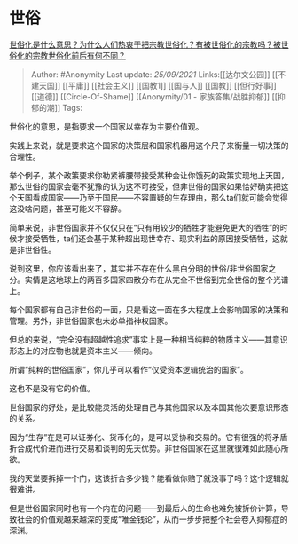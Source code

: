 # 世俗
[世俗化是什么意思？为什么人们热衷于把宗教世俗化？有被世俗化的宗教吗？被世俗化的宗教世俗化前后有何不同？](https://www.zhihu.com/question/30268809/answer/2129217483)

> Author: #Anonymity
> Last update: *25/09/2021*
> Links:[[达尔文公园]] [[不建天国]] [[平庸]] [[社会主义]] [[国教1]] [[国与人]] [[国教]] [[但行好事]] [[道德]] [[Circle-Of-Shame]] [[Anonymity/01 - 家族答集/战胜抑郁]] [[抑郁的潮]]
> Tags:

世俗化的意思，是指要求一个国家以幸存为主要价值观。

实践上来说，就是要求这个国家的决策层和国家机器用这个尺子来衡量一切决策的合理性。

举个例子，某个政策要求你勒紧裤腰带接受某种会让你饿死的政策实现地上天国，那么世俗的国家会毫不犹豫的认为这不可接受，但非世俗的国家如果恰好确实把这个天国看成国家——乃至于国民——不容置疑的生存理由，那么ta们就可能会觉得这没啥问题，甚至可能义不容辞。

简单来说，非世俗国家并不仅仅只在“只有用较少的牺牲才能避免更大的牺牲”的时候才接受牺牲，ta们还会基于某种超出现世幸存、现实利益的原因接受牺牲，这就是非世俗性。

说到这里，你应该看出来了，其实并不存在什么黑白分明的世俗/非世俗国家之分。实情是这地球上的两百多国家四散分布在从完全不世俗到完全世俗的整个光谱上。

每个国家都有自己非世俗的一面，只是看这一面在多大程度上会影响国家的决策和管理。另外，非世俗国家也未必单指神权国家。

但总的来说，“完全没有超越性追求”事实上是一种相当纯粹的物质主义——其意识形态上的对应物也就是资本主义——倾向。

所谓“纯粹的世俗国家”，你几乎可以看作“仅受资本逻辑统治的国家”。

这也不是没有它的价值。

世俗国家的好处，是比较能灵活的处理自己与其他国家以及本国其他次要意识形态的关系。

因为“生存”在是可以证券化、货币化的，是可以妥协和交易的。它有很强的将矛盾折合成代价进而进行交易和谈判的先天优势。非世俗国家在这里就很难如此随心所欲。

我的天堂要拆掉一个门，这该折合多少钱？能看做你赔了就没事了吗？这个逻辑就很难讲。

但是世俗国家同时也有一个内在的问题——到最后人的生命也难免被折价计算，导致社会的价值观越来越深的变成“唯金钱论”，从而一步步把整个社会卷入抑郁症的深渊。

